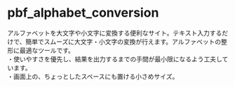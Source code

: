 # pbf_alphabet_conversion
アルファベットを大文字や小文字に変換する便利なサイト。テキスト入力するだけで、簡単でスムーズに大文字・小文字の変換が行えます。アルファベットの整形に最適なツールです。<br>
・使いやすさを優先し、結果を出力するまでの手間が最小限になるよう工夫しています。<br>
・画面上の、ちょっとしたスペースにも置ける小さめサイズ。
